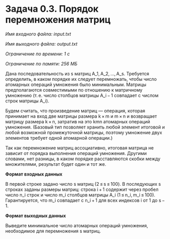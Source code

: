 # Задача 0.3. Порядок перемножения матриц

*Имя входного файла: input.txt*

*Имя выходного файла: output.txt*

*Ограничение по времени: 1 с*

*Ограничение по памяти: 256 МБ*

Дана последовательность из s матриц A_1, A_2, …, A_s. Требуется определить, в каком порядке их следует перемножать, чтобы число атомарных операций умножения было минимальным. Матрицы предполагаются совместимыми по отношению к матричному умножению (т. е. число столбцов матрицы A_i − 1 совпадает с числом строк матрицы A_i).

Будем считать, что произведение матриц — операция, которая принимает на вход две матрицы размера k × m и m × n и возвращает матрицу размера k × n, затратив на это kmn атомарных операций умножения. (Базовый тип позволяет хранить любой элемент итоговой и любой возможной промежуточной матрицы, поэтому умножение двух элементов требует одной атомарной операции.)

Так как перемножение матриц ассоциативно, итоговая матрица не зависит от порядка выполнения операций умножения. Другими словами, нет разницы, в каком порядке расставляются скобки между множителями, результат будет один и тот же.

**Формат входных данных**

В первой строке задано число s матриц (2 ≤ s ≤ 100). В последующих s строках заданы размеры матриц: строка i + 1 содержит через пробел число n_i строк и число m_i столбцов матрицы A_i (1 ≤ n_i, m_i ≤ 100). Гарантируется, что m_i совпадает с n_i + 1 для всех индексов i от 1 до s − 1.

**Формат выходных данных**

Выведите минимальное число атомарных операций умножения, необходимое для перемножения s матриц.
